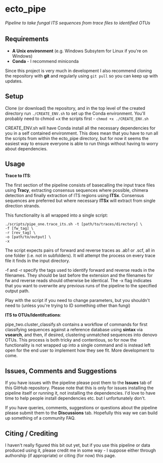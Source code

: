 # ecto_pipe
###### Pipeline to take fungal ITS sequences from trace files to identified OTUs

## Requirements

-  **A Unix environment** (e.g. Windows Subsytem for Linux if you're on Windows)  
-  **Conda** - I recommend miniconda
 
Since this project is very much in development I also recommend cloning the repository with **git** and regularly using `git pull` so you can keep up with updates.

## Setup

Clone (or download) the repository, and in the top level of the created directory run `./CREATE_ENV.sh` to set up the Conda environment. You'll probably need to chmod +x the scripts first - `chmod +x ./CREATE_ENV.sh`

CREATE_ENV.sh will have Conda install all the necessary dependencies for you in a self contained environment. This does mean that you have to run all the scripts from within the ecto_pipe directory, but for now it seems the easiest way to ensure everyone is able to run things without having to worry about dependencies.  

## Usage
   

**Trace to ITS**:  

The first section of the pipeline consists of basecalling the input trace files using **Tracy**, extracting consensus sequences where possible, chimera detection and finally extraction of ITS regions using **ITSx**. Consensus sequences are preferred but where necessary **ITSx** will extract from single direction strands.

This functionality is all wrapped into a single script:

```
./scripts/pipe_one.trace_its.sh -t [path/to/traces/directory] \
-f [fw_tag] \
-r [rev_tag] \
-o [path/to/output] \
-x
```
The script expects pairs of forward and reverse traces as .ab1 or .scf, all in one folder (i.e. not in subfolders). It will attempt the process on every trace file it finds in the input directory.

-f and -r specify the tags used to identify forward and reverse reads in the filenames. They should be last before the extension and the filenames for fw and reverse reads should otherwise be identical. The -x flag indicates that you want to overwrite any previous runs of the pipeline to the specified output path.

Play with the script if you need to change parameters, but you shouldn't need to (unless you're trying to ID something other than fungi)

**ITS to OTUs/Identifcations**:

pipe_two.cluster_classify.sh contains a workflow of commands for first classifying sequences against a reference database using **sintax** via **vsearch**, and then, if desired, clustering unmatched sequences into denovo OTUs. This process is both tricky and contentious, so for now the functionality is not wrapped up into a single command and is instead left open for the end user to implement how they see fit. More development to come.

## Issues, Comments and Suggestions

If you have issues with the pipeline please post them to the **Issues** tab of this GitHub repository. Please note that this is only for issues installing the pipeline itself or running it, not installing the dependencies. I'd love to have time to help people install dependencies etc. but I unfortunately don't.

If you have queries, comments, suggestions or questions about the pipeline please submit them to the **Discussions** tab. Hopefully this way we can build up something of a community FAQ.

## Citing / Crediting

I haven't really figured this bit out yet, but if you use this pipeline or data produced using it, please credit me in some way - I suppose either through authorship (if appropriate) or citing (for now) this page.

